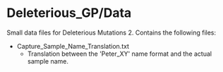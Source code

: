 # Deleterious_GP/Data
Small data files for Deleterious Mutations 2. Contains the following files:
- Capture_Sample_Name_Translation.txt
	- Translation between the 'Peter_XY' name format and the actual sample name.
